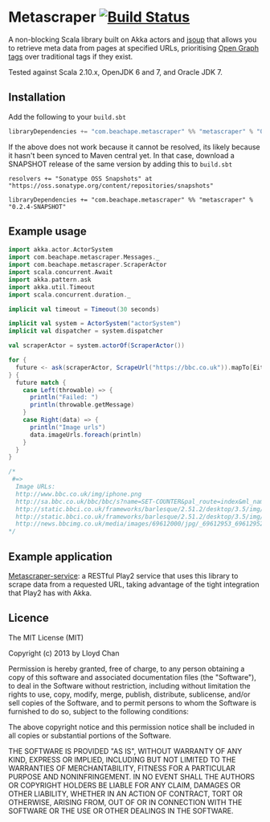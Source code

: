 # Metascraper [![Build Status](https://travis-ci.org/lloydmeta/metascraper.png?branch=master)](https://travis-ci.org/lloydmeta/metascraper)

A non-blocking Scala library built on Akka actors and [jsoup](http://jsoup.org/) that allows you to retrieve meta data from pages at specified URLs, prioritising [Open Graph tags](http://ogp.me/) over traditional tags if they exist.

Tested against Scala 2.10.x, OpenJDK 6 and 7, and Oracle JDK 7.

## Installation

Add the following to your `build.sbt`

```scala
libraryDependencies += "com.beachape.metascraper" %% "metascraper" % "0.2.4"
```

If the above does not work because it cannot be resolved, its likely because it hasn't been synced to Maven central yet.
In that case, download a SNAPSHOT release of the same version by adding this to `build.sbt`

```
resolvers += "Sonatype OSS Snapshots" at "https://oss.sonatype.org/content/repositories/snapshots"

libraryDependencies += "com.beachape.metascraper" %% "metascraper" % "0.2.4-SNAPSHOT"
```

## Example usage
```scala
import akka.actor.ActorSystem
import com.beachape.metascraper.Messages._
import com.beachape.metascraper.ScraperActor
import scala.concurrent.Await
import akka.pattern.ask
import akka.util.Timeout
import scala.concurrent.duration._

implicit val timeout = Timeout(30 seconds)

implicit val system = ActorSystem("actorSystem")
implicit val dispatcher = system.dispatcher

val scraperActor = system.actorOf(ScraperActor())

for {
  future <- ask(scraperActor, ScrapeUrl("https://bbc.co.uk")).mapTo[Either[Throwable,ScrapedData]]
} {
  future match {
    case Left(throwable) => {
      println("Failed: ")
      println(throwable.getMessage)
    }
    case Right(data) => {
      println("Image urls")
      data.imageUrls.foreach(println)
    }
  }
}

/*
 #=>
  Image URLs:
  http://www.bbc.co.uk/img/iphone.png
  http://sa.bbc.co.uk/bbc/bbc/s?name=SET-COUNTER&pal_route=index&ml_name=barlesque&app_type=web&language=en-GB&ml_version=0.16.1&pal_webapp=wwhp&blq_s=3.5&blq_r=3.5&blq_v=default-worldwide
  http://static.bbci.co.uk/frameworks/barlesque/2.51.2/desktop/3.5/img/blq-blocks_grey_alpha.png
  http://static.bbci.co.uk/frameworks/barlesque/2.51.2/desktop/3.5/img/blq-search_grey_alpha.png
  http://news.bbcimg.co.uk/media/images/69612000/jpg/_69612953_69612952.jpg
*/
```

## Example application

[Metascraper-service](https://github.com/lloydmeta/metascraper-service): a RESTful Play2 service that uses this library to scrape data from a requested URL, taking advantage of the tight integration that Play2 has with Akka.

## Licence

The MIT License (MIT)

Copyright (c) 2013 by Lloyd Chan

Permission is hereby granted, free of charge, to any person obtaining a copy
of this software and associated documentation files (the "Software"), to deal
in the Software without restriction, including without limitation the rights
to use, copy, modify, merge, publish, distribute, sublicense, and/or sell
copies of the Software, and to permit persons to whom the Software is
furnished to do so, subject to the following conditions:

The above copyright notice and this permission notice shall be included in
all copies or substantial portions of the Software.

THE SOFTWARE IS PROVIDED "AS IS", WITHOUT WARRANTY OF ANY KIND, EXPRESS OR
IMPLIED, INCLUDING BUT NOT LIMITED TO THE WARRANTIES OF MERCHANTABILITY,
FITNESS FOR A PARTICULAR PURPOSE AND NONINFRINGEMENT. IN NO EVENT SHALL THE
AUTHORS OR COPYRIGHT HOLDERS BE LIABLE FOR ANY CLAIM, DAMAGES OR OTHER
LIABILITY, WHETHER IN AN ACTION OF CONTRACT, TORT OR OTHERWISE, ARISING FROM,
OUT OF OR IN CONNECTION WITH THE SOFTWARE OR THE USE OR OTHER DEALINGS IN
THE SOFTWARE.
